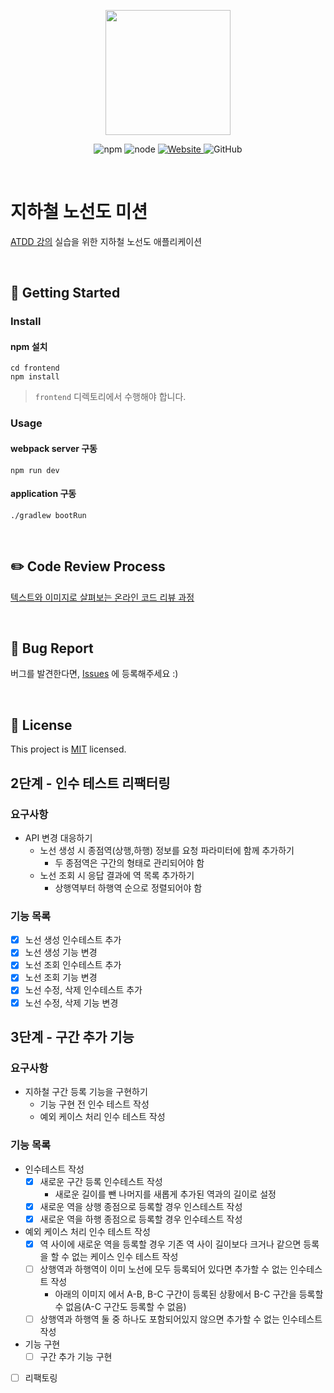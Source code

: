 <p align="center">
    <img width="200px;" src="https://raw.githubusercontent.com/woowacourse/atdd-subway-admin-frontend/master/images/main_logo.png"/>
</p>
<p align="center">
  <img alt="npm" src="https://img.shields.io/badge/npm-%3E%3D%205.5.0-blue">
  <img alt="node" src="https://img.shields.io/badge/node-%3E%3D%209.3.0-blue">
  <a href="https://edu.nextstep.camp/c/R89PYi5H" alt="nextstep atdd">
    <img alt="Website" src="https://img.shields.io/website?url=https%3A%2F%2Fedu.nextstep.camp%2Fc%2FR89PYi5H">
  </a>
  <img alt="GitHub" src="https://img.shields.io/github/license/next-step/atdd-subway-admin">
</p>

<br>

# 지하철 노선도 미션
[ATDD 강의](https://edu.nextstep.camp/c/R89PYi5H) 실습을 위한 지하철 노선도 애플리케이션

<br>

## 🚀 Getting Started

### Install
#### npm 설치
```
cd frontend
npm install
```
> `frontend` 디렉토리에서 수행해야 합니다.

### Usage
#### webpack server 구동
```
npm run dev
```
#### application 구동
```
./gradlew bootRun
```
<br>

## ✏️ Code Review Process
[텍스트와 이미지로 살펴보는 온라인 코드 리뷰 과정](https://github.com/next-step/nextstep-docs/tree/master/codereview)

<br>

## 🐞 Bug Report

버그를 발견한다면, [Issues](https://github.com/next-step/atdd-subway-admin/issues) 에 등록해주세요 :)

<br>

## 📝 License

This project is [MIT](https://github.com/next-step/atdd-subway-admin/blob/master/LICENSE.md) licensed.


## 2단계 - 인수 테스트 리팩터링
### 요구사항
  * API 변경 대응하기
    * 노선 생성 시 종점역(상행,하행) 정보를 요청 파라미터에 함께 추가하기
      * 두 종점역은 구간의 형태로 관리되어야 함
    * 노선 조회 시 응답 결과에 역 목록 추가하기
      * 상행역부터 하행역 순으로 정렬되어야 함

### 기능 목록
  * [x] 노선 생성 인수테스트 추가
  * [x] 노선 생성 기능 변경
  * [x] 노선 조회 인수테스트 추가
  * [x] 노선 조회 기능 변경
  * [x] 노선 수정, 삭제 인수테스트 추가
  * [x] 노선 수정, 삭제 기능 변경

## 3단계 - 구간 추가 기능
### 요구사항
  * 지하철 구간 등록 기능을 구현하기
    * 기능 구현 전 인수 테스트 작성
    * 예외 케이스 처리 인수 테스트 작성

### 기능 목록
  * 인수테스트 작성
    * [x] 새로운 구간 등록 인수테스트 작성
      * 새로운 길이를 뺀 나머지를 새롭게 추가된 역과의 길이로 설정
    * [x] 새로운 역을 상행 종점으로 등록할 경우 인스테스트 작성
    * [x] 새로운 역을 하행 종점으로 등록할 경우 인수테스트 작성
  * 예외 케이스 처리 인수 테스트 작성
    * [x] 역 사이에 새로운 역을 등록할 경우 기존 역 사이 길이보다 크거나 같으면 등록을 할 수 없는 케이스 인수 테스트 작성
    * [ ] 상행역과 하행역이 이미 노선에 모두 등록되어 있다면 추가할 수 없는 인수테스트 작성
      * 아래의 이미지 에서 A-B, B-C 구간이 등록된 상황에서 B-C 구간을 등록할 수 없음(A-C 구간도 등록할 수 없음)
    * [ ] 상행역과 하행역 둘 중 하나도 포함되어있지 않으면 추가할 수 없는 인수테스트 작성
  * 기능 구현
    * [ ] 구간 추가 기능 구현
  * [ ] 리팩토링

